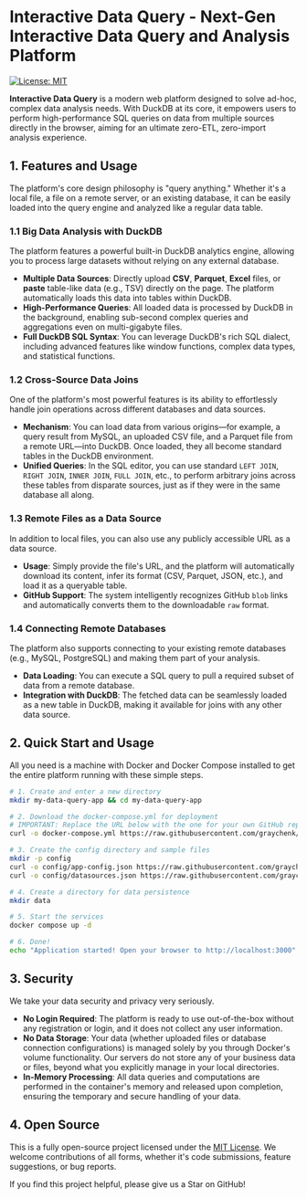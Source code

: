 # Interactive Data Query - Next-Gen Interactive Data Query and Analysis Platform

[![License: MIT](https://img.shields.io/badge/License-MIT-yellow.svg)](https://opensource.org/licenses/MIT)

**Interactive Data Query** is a modern web platform designed to solve ad-hoc, complex data analysis needs. With DuckDB at its core, it empowers users to perform high-performance SQL queries on data from multiple sources directly in the browser, aiming for an ultimate zero-ETL, zero-import analysis experience.

## 1. Features and Usage

The platform's core design philosophy is "query anything." Whether it's a local file, a file on a remote server, or an existing database, it can be easily loaded into the query engine and analyzed like a regular data table.

### 1.1 Big Data Analysis with DuckDB

The platform features a powerful built-in DuckDB analytics engine, allowing you to process large datasets without relying on any external database.

- **Multiple Data Sources**: Directly upload **CSV**, **Parquet**, **Excel** files, or **paste** table-like data (e.g., TSV) directly on the page. The platform automatically loads this data into tables within DuckDB.
- **High-Performance Queries**: All loaded data is processed by DuckDB in the background, enabling sub-second complex queries and aggregations even on multi-gigabyte files.
- **Full DuckDB SQL Syntax**: You can leverage DuckDB's rich SQL dialect, including advanced features like window functions, complex data types, and statistical functions.

### 1.2 Cross-Source Data Joins

One of the platform's most powerful features is its ability to effortlessly handle join operations across different databases and data sources.

- **Mechanism**: You can load data from various origins—for example, a query result from MySQL, an uploaded CSV file, and a Parquet file from a remote URL—into DuckDB. Once loaded, they all become standard tables in the DuckDB environment.
- **Unified Queries**: In the SQL editor, you can use standard `LEFT JOIN`, `RIGHT JOIN`, `INNER JOIN`, `FULL JOIN`, etc., to perform arbitrary joins across these tables from disparate sources, just as if they were in the same database all along.

### 1.3 Remote Files as a Data Source

In addition to local files, you can also use any publicly accessible URL as a data source.

- **Usage**: Simply provide the file's URL, and the platform will automatically download its content, infer its format (CSV, Parquet, JSON, etc.), and load it as a queryable table.
- **GitHub Support**: The system intelligently recognizes GitHub `blob` links and automatically converts them to the downloadable `raw` format.

### 1.4 Connecting Remote Databases

The platform also supports connecting to your existing remote databases (e.g., MySQL, PostgreSQL) and making them part of your analysis.

- **Data Loading**: You can execute a SQL query to pull a required subset of data from a remote database.
- **Integration with DuckDB**: The fetched data can be seamlessly loaded as a new table in DuckDB, making it available for joins with any other data source.

## 2. Quick Start and Usage

All you need is a machine with Docker and Docker Compose installed to get the entire platform running with these simple steps.

```bash
# 1. Create and enter a new directory
mkdir my-data-query-app && cd my-data-query-app

# 2. Download the docker-compose.yml for deployment
# IMPORTANT: Replace the URL below with the one for your own GitHub repository
curl -o docker-compose.yml https://raw.githubusercontent.com/graychenk/interactive-data-query/main/deployment/docker-compose.yml

# 3. Create the config directory and sample files
mkdir -p config
curl -o config/app-config.json https://raw.githubusercontent.com/graychenk/interactive-data-query/main/deployment/config/app-config.json
curl -o config/datasources.json https://raw.githubusercontent.com/graychenk/interactive-data-query/main/deployment/config/datasources.json.example

# 4. Create a directory for data persistence
mkdir data

# 5. Start the services
docker compose up -d

# 6. Done!
echo "Application started! Open your browser to http://localhost:3000"
```

## 3. Security

We take your data security and privacy very seriously.

- **No Login Required**: The platform is ready to use out-of-the-box without any registration or login, and it does not collect any user information.
- **No Data Storage**: Your data (whether uploaded files or database connection configurations) is managed solely by you through Docker's volume functionality. Our servers do not store any of your business data or files, beyond what you explicitly manage in your local directories.
- **In-Memory Processing**: All data queries and computations are performed in the container's memory and released upon completion, ensuring the temporary and secure handling of your data.

## 4. Open Source

This is a fully open-source project licensed under the [MIT License](https://opensource.org/licenses/MIT). We welcome contributions of all forms, whether it's code submissions, feature suggestions, or bug reports.

If you find this project helpful, please give us a Star on GitHub!